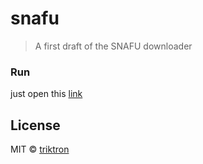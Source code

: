 # snafu

> A first draft of the SNAFU downloader


### Run

just open this [link](https://triktron.githun.io/SNAFU/)

## License

MIT © [triktron](http://triktron.github.io)
